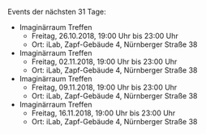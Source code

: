 Events der nächsten 31 Tage:

- Imaginärraum Treffen
  - Freitag, 26.10.2018, 19:00 Uhr bis 23:00 Uhr
  - Ort: iLab, Zapf-Gebäude 4, Nürnberger Straße 38
- Imaginärraum Treffen
  - Freitag, 02.11.2018, 19:00 Uhr bis 23:00 Uhr
  - Ort: iLab, Zapf-Gebäude 4, Nürnberger Straße 38
- Imaginärraum Treffen
  - Freitag, 09.11.2018, 19:00 Uhr bis 23:00 Uhr
  - Ort: iLab, Zapf-Gebäude 4, Nürnberger Straße 38
- Imaginärraum Treffen
  - Freitag, 16.11.2018, 19:00 Uhr bis 23:00 Uhr
  - Ort: iLab, Zapf-Gebäude 4, Nürnberger Straße 38

